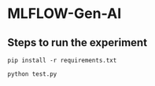 # MLFLOW-Gen-AI


## Steps to run the experiment

```
pip install -r requirements.txt
```

```
python test.py 
```
